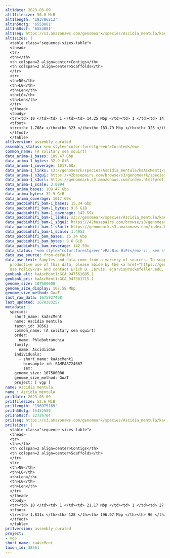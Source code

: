 ```yaml
---
alt1date: 2023-03-09
alt1filesize: 50.0 MiB
alt1length: '183786213'
alt1n50ctg: '6553881'
alt1n50scf: '6553881'
alt1seq: https://s3.amazonaws.com/genomeark/species/Ascidia_mentula/kaAscMent1/assembly_curated/kaAscMent1.alt.cur.20230309.fasta.gz
alt1sizes: |
  <table class="sequence-sizes-table">
  <thead>
  <tr>
  <th></th>
  <th colspan=2 align=center>Contigs</th>
  <th colspan=2 align=center>Scaffolds</th>
  </tr>
  <tr>
  <th>NG</th>
  <th>LG</th>
  <th>Len</th>
  <th>LG</th>
  <th>Len</th>
  </tr>
  </thead>
  <tbody>
  <tr><td> 10 </td><td> 1 </td><td> 14.25 Mbp </td><td> 1 </td><td> 14.25 Mbp </td></tr><tr><td> 20 </td><td> 2 </td><td> 8.23 Mbp </td><td> 2 </td><td> 8.23 Mbp </td></tr><tr><td> 30 </td><td> 4 </td><td> 7.18 Mbp </td><td> 4 </td><td> 7.18 Mbp </td></tr><tr><td> 40 </td><td> 5 </td><td> 6.93 Mbp </td><td> 5 </td><td> 6.93 Mbp </td></tr><tr style="background-color:#cccccc;"><td> 50 </td><td> 7 </td><td> 6.55 Mbp </td><td> 7 </td><td> 6.55 Mbp </td></tr><tr><td> 60 </td><td> 9 </td><td> 4.85 Mbp </td><td> 9 </td><td> 4.85 Mbp </td></tr><tr><td> 70 </td><td> 11 </td><td> 4.08 Mbp </td><td> 11 </td><td> 4.08 Mbp </td></tr><tr><td> 80 </td><td> 15 </td><td> 2.94 Mbp </td><td> 15 </td><td> 2.94 Mbp </td></tr><tr><td> 90 </td><td> 18 </td><td> 2.51 Mbp </td><td> 18 </td><td> 2.51 Mbp </td></tr><tr><td> 100 </td><td> 23 </td><td> 1.99 Mbp </td><td> 23 </td><td> 1.99 Mbp </td></tr></tbody>
  <tfoot>
  <tr><th> 1.708x </th><th> 323 </th><th> 183.79 Mbp </th><th> 323 </th><th> 183.79 Mbp </th></tr>
  </tfoot>
  </table>
alt1version: assembly_curated
assembly_status: <em style="color:forestgreen">Curated</em>
common_name: (A solitary sea squirt)
data_arima-1_bases: 109.47 Gbp
data_arima-1_bytes: 32.9 GiB
data_arima-1_coverage: 1017.60x
data_arima-1_links: s3://genomeark/species/Ascidia_mentula/kaAscMent1/genomic_data/arima/<br>
data_arima-1_s3gui: https://42basepairs.com/browse/s3/genomeark/species/Ascidia_mentula/kaAscMent1/genomic_data/arima/
data_arima-1_s3url: https://genomeark.s3.amazonaws.com/index.html?prefix=species/Ascidia_mentula/kaAscMent1/genomic_data/arima/
data_arima-1_scale: 3.0994
data_arima_bases: 109.47 Gbp
data_arima_bytes: 32.9 GiB
data_arima_coverage: 1017.60x
data_pacbiohifi_bam-1_bases: 15.34 Gbp
data_pacbiohifi_bam-1_bytes: 9.6 GiB
data_pacbiohifi_bam-1_coverage: 142.59x
data_pacbiohifi_bam-1_links: s3://genomeark/species/Ascidia_mentula/kaAscMent1/genomic_data/pacbio_hifi/<br>
data_pacbiohifi_bam-1_s3gui: https://42basepairs.com/browse/s3/genomeark/species/Ascidia_mentula/kaAscMent1/genomic_data/pacbio_hifi/
data_pacbiohifi_bam-1_s3url: https://genomeark.s3.amazonaws.com/index.html?prefix=species/Ascidia_mentula/kaAscMent1/genomic_data/pacbio_hifi/
data_pacbiohifi_bam-1_scale: 1.4952
data_pacbiohifi_bam_bases: 15.34 Gbp
data_pacbiohifi_bam_bytes: 9.6 GiB
data_pacbiohifi_bam_coverage: 142.59x
data_status: '<em style="color:forestgreen">PacBio HiFi</em> ::: <em style="color:forestgreen">Arima</em>'
data_use_source: from-default
data_use_text: Samples and data come from a variety of sources. To support fair and
  productive use of this data, please abide by the <a href="https://genome10k.soe.ucsc.edu/data-use-policies/">Data
  Use Policy</a> and contact Erich D. Jarvis, ejarvis@rockefeller.edu, with any questions.
genbank_alt: kaAscMent1:GCA_947561685.1
genbank_pri: kaAscMent1:GCA_947561715.1
genome_size: 107580000
genome_size_display: 107.58 Mbp
genome_size_method: GoaT
last_raw_data: 1675927468
last_updated: 1678383257
metadata: |
  species:
    short_name: kaAscMent
    name: Ascidia mentula
    taxon_id: 38561
    common_name: (A solitary sea squirt)
    order:
      name: Phlebobranchia
    family:
      name: Ascidiidae
    individuals:
      - short_name: kaAscMent1
        biosample_id: SAMEA8724667
        sex:
    genome_size: 107580000
    genome_size_method: GoaT
    project: [ vgp ]
name: Ascidia mentula
name_: Ascidia_mentula
pri1date: 2023-03-09
pri1filesize: 52.6 MiB
pri1length: '196975169'
pri1n50ctg: 15452589
pri1n50scf: 22724704
pri1seq: https://s3.amazonaws.com/genomeark/species/Ascidia_mentula/kaAscMent1/assembly_curated/kaAscMent1.pri.cur.20230309.fasta.gz
pri1sizes: |
  <table class="sequence-sizes-table">
  <thead>
  <tr>
  <th></th>
  <th colspan=2 align=center>Contigs</th>
  <th colspan=2 align=center>Scaffolds</th>
  </tr>
  <tr>
  <th>NG</th>
  <th>LG</th>
  <th>Len</th>
  <th>LG</th>
  <th>Len</th>
  </tr>
  </thead>
  <tbody>
  <tr><td> 10 </td><td> 1 </td><td> 21.17 Mbp </td><td> 1 </td><td> 27.92 Mbp </td></tr><tr><td> 20 </td><td> 2 </td><td> 19.66 Mbp </td><td> 1 </td><td> 27.92 Mbp </td></tr><tr><td> 30 </td><td> 2 </td><td> 19.66 Mbp </td><td> 2 </td><td> 23.17 Mbp </td></tr><tr><td> 40 </td><td> 3 </td><td> 15.45 Mbp </td><td> 2 </td><td> 23.17 Mbp </td></tr><tr style="background-color:#cccccc;"><td> 50 </td><td> 3 </td><td style="background-color:#88ff88;"> 15.45 Mbp </td><td> 3 </td><td style="background-color:#88ff88;"> 22.72 Mbp </td></tr><tr><td> 60 </td><td> 4 </td><td> 15.29 Mbp </td><td> 3 </td><td> 22.72 Mbp </td></tr><tr><td> 70 </td><td> 5 </td><td> 12.72 Mbp </td><td> 4 </td><td> 22.35 Mbp </td></tr><tr><td> 80 </td><td> 6 </td><td> 11.93 Mbp </td><td> 4 </td><td> 22.35 Mbp </td></tr><tr><td> 90 </td><td> 7 </td><td> 11.89 Mbp </td><td> 5 </td><td> 21.17 Mbp </td></tr><tr><td> 100 </td><td> 7 </td><td> 11.89 Mbp </td><td> 5 </td><td> 21.17 Mbp </td></tr></tbody>
  <tfoot>
  <tr><th> 1.831x </th><th> 128 </th><th> 196.97 Mbp </th><th> 96 </th><th> 196.98 Mbp </th></tr>
  </tfoot>
  </table>
pri1version: assembly_curated
project:
- vgp
short_name: kaAscMent
taxon_id: 38561
---
```

